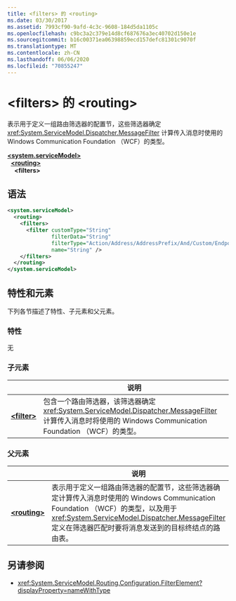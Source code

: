 ```yaml
---
title: <filters> 的 <routing>
ms.date: 03/30/2017
ms.assetid: 7993cf90-9afd-4c3c-9608-184d5da1105c
ms.openlocfilehash: c9bc3a2c379e14d8cf687676a3ec40702d150e1e
ms.sourcegitcommit: b16c00371ea06398859ecd157defc81301c9070f
ms.translationtype: MT
ms.contentlocale: zh-CN
ms.lasthandoff: 06/06/2020
ms.locfileid: "70855247"
---
```

# <a name="filters-of-routing"></a>\<filters> 的 \<routing>

表示用于定义一组路由筛选器的配置节，这些筛选器确定 <xref:System.ServiceModel.Dispatcher.MessageFilter> 计算传入消息时使用的 Windows Communication Foundation （WCF）的类型。

[**\<system.serviceModel>**](system-servicemodel.md)\
&nbsp;&nbsp;[**\<routing>**](routing.md)\
&nbsp;&nbsp;&nbsp;&nbsp;**\<filters>**  
  
## <a name="syntax"></a>语法  
  
```xml  
<system.serviceModel>
  <routing>
    <filters>
      <filter customType="String"
              filterData="String"
              filterType="Action/Address/AddressPrefix/And/Custom/Endpoint/MatchAll/XPath"
              name="String" />
    </filters>
  </routing>
</system.serviceModel>
```  
  
## <a name="attributes-and-elements"></a>特性和元素

下列各节描述了特性、子元素和父元素。

### <a name="attributes"></a>特性

无

### <a name="child-elements"></a>子元素

|     | 说明 |
| --- | ----------- |
| [**\<filter>**](filter.md) | 包含一个路由筛选器，该筛选器确定 <xref:System.ServiceModel.Dispatcher.MessageFilter> 计算传入消息时将使用的 Windows Communication Foundation （WCF）的类型。 |

### <a name="parent-elements"></a>父元素

|     | 说明 |
| --- | ----------- |
| [**\<routing>**](routing.md) | 表示用于定义一组路由筛选器的配置节，这些筛选器确定计算传入消息时使用的 Windows Communication Foundation （WCF）的类型，以及用于 <xref:System.ServiceModel.Dispatcher.MessageFilter> 定义在筛选器匹配时要将消息发送到的目标终结点的路由表。 |

## <a name="see-also"></a>另请参阅

- <xref:System.ServiceModel.Routing.Configuration.FilterElement?displayProperty=nameWithType>
